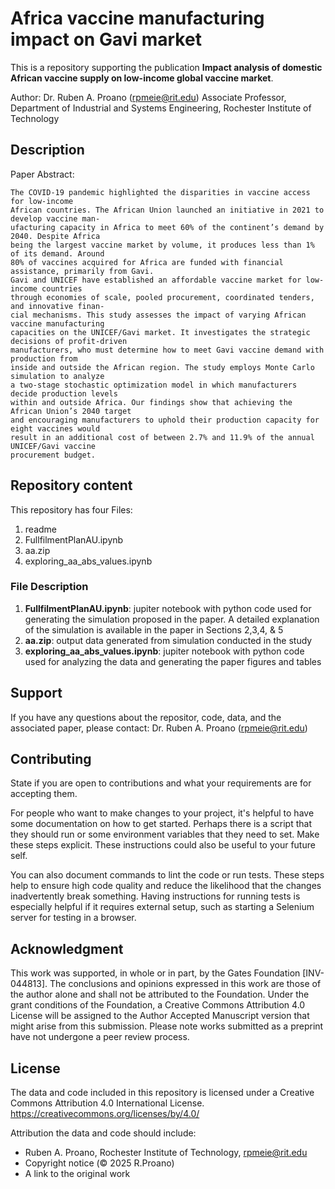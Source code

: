 # Africa vaccine manufacturing impact on Gavi market

This is a repository supporting the publication **Impact analysis of domestic African vaccine supply on
low-income global vaccine market**. 

Author: Dr. Ruben A. Proano (rpmeie@rit.edu)
Associate Professor, Department of Industrial and Systems Engineering, 
Rochester Institute of Technology


## Description 

Paper Abstract:

```
The COVID-19 pandemic highlighted the disparities in vaccine access for low-income
African countries. The African Union launched an initiative in 2021 to develop vaccine man-
ufacturing capacity in Africa to meet 60% of the continent’s demand by 2040. Despite Africa
being the largest vaccine market by volume, it produces less than 1% of its demand. Around
80% of vaccines acquired for Africa are funded with financial assistance, primarily from Gavi.
Gavi and UNICEF have established an affordable vaccine market for low-income countries
through economies of scale, pooled procurement, coordinated tenders, and innovative finan-
cial mechanisms. This study assesses the impact of varying African vaccine manufacturing
capacities on the UNICEF/Gavi market. It investigates the strategic decisions of profit-driven
manufacturers, who must determine how to meet Gavi vaccine demand with production from
inside and outside the African region. The study employs Monte Carlo simulation to analyze
a two-stage stochastic optimization model in which manufacturers decide production levels
within and outside Africa. Our findings show that achieving the African Union’s 2040 target
and encouraging manufacturers to uphold their production capacity for eight vaccines would
result in an additional cost of between 2.7% and 11.9% of the annual UNICEF/Gavi vaccine
procurement budget.

```


## Repository content

This repository has four Files:
1. readme
2. FullfilmentPlanAU.ipynb
3. aa.zip
4. exploring_aa_abs_values.ipynb

### File Description
1. **FullfilmentPlanAU.ipynb**:  jupiter notebook with python code used for generating the simulation proposed in the paper. A detailed explanation of the simulation is available in the paper in Sections 2,3,4, & 5
2. **aa.zip**: output data generated from simulation conducted in the study
3. **exploring_aa_abs_values.ipynb**: jupiter notebook with python code used for analyzing the data and generating the paper figures and tables



## Support
If you have any questions about the repositor, code, data, and the associated paper, please contact: Dr. Ruben A. Proano (rpmeie@rit.edu)

## Contributing
State if you are open to contributions and what your requirements are for accepting them.

For people who want to make changes to your project, it's helpful to have some documentation on how to get started. Perhaps there is a script that they should run or some environment variables that they need to set. Make these steps explicit. These instructions could also be useful to your future self.

You can also document commands to lint the code or run tests. These steps help to ensure high code quality and reduce the likelihood that the changes inadvertently break something. Having instructions for running tests is especially helpful if it requires external setup, such as starting a Selenium server for testing in a browser.

## Acknowledgment
This work was supported, in whole or in part, by the Gates Foundation [INV-044813]. The conclusions and opinions expressed in this work are those of the author alone and shall not be attributed to the Foundation. Under the grant conditions of the Foundation, a Creative Commons Attribution 4.0 License will be assigned to the Author Accepted Manuscript version that might arise from this submission. Please note works submitted as a preprint have not undergone a peer review process.

## License
 The data and code included in this repository is licensed under a Creative Commons Attribution 4.0 International License.
 https://creativecommons.org/licenses/by/4.0/

Attribution the data and code should include:
  - Ruben A. Proano, Rochester Institute of Technology, rpmeie@rit.edu
  - Copyright notice (© 2025 R.Proano)
  - A link to the original work

